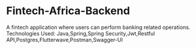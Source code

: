 # Fintech-Africa-Backend
A fintech application where users can perform banking related operations.
Technologies Used: Java,Spring,Spring Security,Jwt,Restful API,Postgres,Flutterwave,Postman,Swagger-UI

